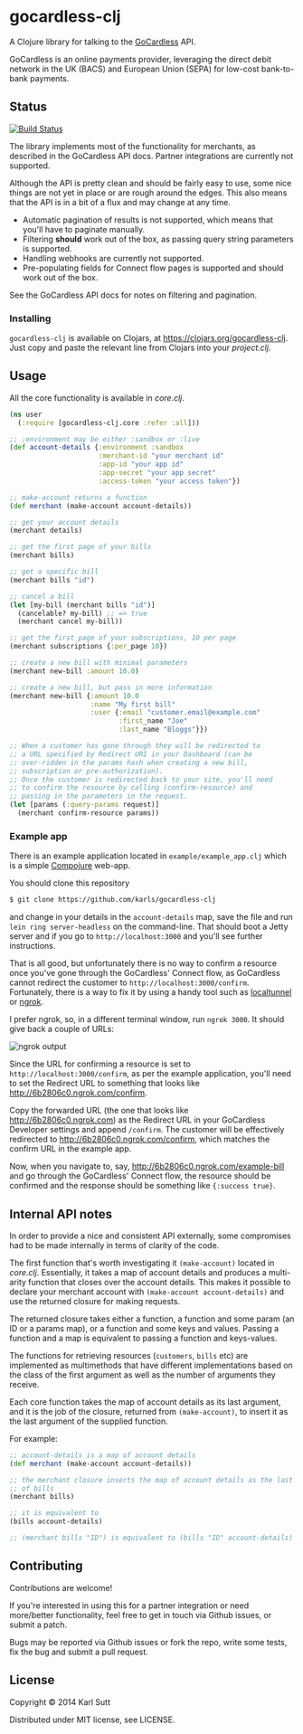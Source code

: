 # gocardless-clj

A Clojure library for talking to the [GoCardless](https://gocardless.com) API.

GoCardless is an online payments provider, leveraging the direct debit network
in the UK (BACS) and European Union (SEPA) for low-cost bank-to-bank payments.

## Status

[![Build Status](https://travis-ci.org/karls/gocardless-clj.png?branch=master)](https://travis-ci.org/karls/gocardless-clj)

The library implements most of the functionality for merchants, as
described in the GoCardless API docs. Partner integrations are currently not
supported.

Although the API is pretty clean and should be fairly easy to use, some nice
things are not yet in place or are rough around the edges. This also means
that the API is in a bit of a flux and may change at any time.

* Automatic pagination of results is not supported, which means that you'll have
  to paginate manually.
* Filtering **should** work out of the box, as passing query string parameters
  is supported.
* Handling webhooks are currently not supported.
* Pre-populating fields for Connect flow pages is supported and should work out
  of the box.

See the GoCardless API docs for notes on filtering and pagination.

### Installing

`gocardless-clj` is available on Clojars, at https://clojars.org/gocardless-clj.
Just copy and paste the relevant line from Clojars into your *project.clj*.

## Usage

All the core functionality is available in *core.clj*.

```clj
(ns user
  (:require [gocardless-clj.core :refer :all]))

;; :environment may be either :sandbox or :live
(def account-details {:environment :sandbox
                      :merchant-id "your merchant id"
                      :app-id "your app id"
                      :app-secret "your app secret"
                      :access-token "your access token"})

;; make-account returns a function
(def merchant (make-account account-details))

;; get your account details
(merchant details)

;; get the first page of your bills
(merchant bills)

;; get a specific bill
(merchant bills "id")

;; cancel a bill
(let [my-bill (merchant bills "id")]
  (cancelable? my-bill) ;; => true
  (merchant cancel my-bill))

;; get the first page of your subscriptions, 10 per page
(merchant subscriptions {:per_page 10})

;; create a new bill with minimal parameters
(merchant new-bill :amount 10.0)

;; create a new bill, but pass in more information
(merchant new-bill {:amount 10.0
	                :name "My first bill"
					:user {:email "customer.email@example.com"
						   :first_name "Joe"
						   :last_name "Bloggs"}})

;; When a customer has gone through they will be redirected to
;; a URL specified by Redirect URI in your Dashboard (can be
;; over-ridden in the params hash when creating a new bill,
;; subscription or pre-authorization).
;; Once the customer is redirected back to your site, you'll need
;; to confirm the resource by calling (confirm-resource) and
;; passing in the parameters in the request.
(let [params (:query-params request)]
  (merchant confirm-resource params))
```

### Example app

There is an example application located in `example/example_app.clj` which is a
simple [Compojure](https://github.com/weavejester/compojure/) web-app.

You should clone this repository

```sh
$ git clone https://github.com/karls/gocardless-clj
```

and change in your details in the `account-details` map, save the file
and run `lein ring server-headless` on the command-line. That should boot
a Jetty server and if you go to `http://localhost:3000` and you'll see further
instructions.

That is all good, but unfortunately there is no way to confirm a resource once
you've gone through the GoCardless' Connect flow, as GoCardless cannot redirect
the customer to `http://localhost:3000/confirm`. Fortunately, there is a way to
fix it by using a handy tool such as
[localtunnel](https://github.com/defunctzombie/localtunnel) or
[ngrok](https://ngrok.com/).

I prefer ngrok, so, in a different terminal window, run `ngrok 3000`. It should
give back a couple of URLs:

![ngrok output](http://i.imgur.com/liuqXmg.png)

Since the URL for confirming a resource is set to `http://localhost:3000/confirm`,
as per the example application, you'll need to set the Redirect URL to
something that looks like http://6b2806c0.ngrok.com/confirm.

Copy the forwarded URL (the one that looks like http://6b2806c0.ngrok.com)
as the Redirect URL in your GoCardless Developer settings and append
`/confirm`. The customer will be effectively redirected to
http://6b2806c0.ngrok.com/confirm, which matches the confirm URL in the example
app.

Now, when you navigate to, say, http://6b2806c0.ngrok.com/example-bill
and go through the GoCardless' Connect flow, the resource should be confirmed
and the response should be something like `{:success true}`.

## Internal API notes

In order to provide a nice and consistent API externally, some compromises
had to be made internally in terms of clarity of the code.

The first function that's worth investigating it `(make-account)` located in
*core.clj*. Essentially, it takes a map of account details and produces a
multi-arity function that closes over the account details. This makes it possible
to declare your merchant account with `(make-account account-details)` and
use the returned closure for making requests.

The returned closure takes either a function, a function and some param (an ID
or a params map), or a function and some keys and values. Passing a function
and a map is equivalent to passing a function and keys-values.

The functions for retrieving resources (`customers`, `bills` etc) are
implemented as multimethods that have different implementations based on the
class of the first argument as well as the number of arguments they receive.

Each core function takes the map of account details as its last argument, and
it is the job of the closure, returned from `(make-account)`, to insert it as
the last argument of the supplied function.

For example:

```clj
;; account-details is a map of account details
(def merchant (make-account account-details))

;; the merchant closure inserts the map of account details as the last argument
;; of bills
(merchant bills)

;; it is equivalent to
(bills account-details)

;; (merchant bills "ID") is equivalent to (bills "ID" account-details) and so on
```

## Contributing

Contributions are welcome!

If you're interested in using this for a partner integration or need
more/better functionality, feel free to get in touch via Github issues,
or submit a patch.

Bugs may be reported via Github issues or fork the repo, write some tests, fix
the bug and submit a pull request.

## License

Copyright © 2014 Karl Sutt

Distributed under MIT license, see LICENSE.
